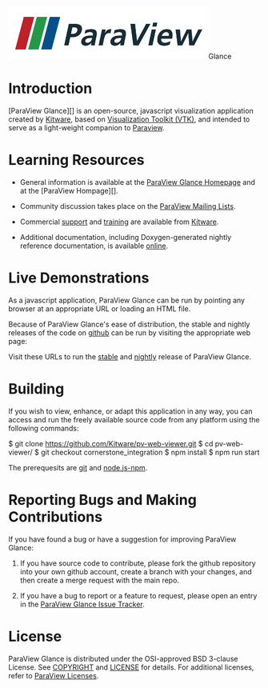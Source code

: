 ![ParaView Glance](Documentation/content/paraview.png)Glance

Introduction
============
[ParaView Glance][] is an open-source, javascript 
visualization application created by [Kitware][], based on
[Visualization Toolkit (VTK)][VTK], and intended to serve
as a light-weight companion to [Paraview][].

[ParaView]: http://www.paraview.org
[VTK]: http://www.vtk.org
[Kitware]: http://www.kitware.com

Learning Resources
==================

* General information is available at the [ParaView Glance Homepage][] and
  at the [ParaView Hompage][].

* Community discussion takes place on the [ParaView Mailing Lists][].

* Commercial [support][Kitware Support] and [training][Kitware Training]
  are available from [Kitware][].

* Additional documentation, including Doxygen-generated nightly
  reference documentation, is available [online][Documentation].

[ParaView Glance Homepage]: https://kitware.github.io/pv-web-viewer
[ParaView Homepage]: http://www.paraview.org
[Documentation]: https://kitware.github.io/pv-web-viewer/
[ParaView Mailing Lists]: http://www.paraview.org/mailing-lists/
[Kitware]: http://www.kitware.com/
[Kitware Support]: http://www.kitware.com/products/support.html
[Kitware Training]: http://www.kitware.com/products/protraining.php


Live Demonstrations
===================

As a javascript application, ParaView Glance can be run by pointing
any browser at an appropriate URL or loading an HTML file.

Because of ParaView Glance's ease of distribution,
the stable and nightly releases of the code on [github][] can be
run by visiting the appropriate web page:

Visit these URLs to run the [stable][] and [nightly][] release of
ParaView Glance.

[github]: https://github.com/kitware/pv-web-viewer
[stable]: https://kitware.github.io/pv-web-viewer/app
[nightly]: https://kitware.github.io/pv-web-viewer/nightly


Building
========

If you wish to view, enhance, or adapt this application in any way,
you can access and run the freely available source code from any
platform using the following commands:

 $ git clone https://github.com/Kitware/pv-web-viewer.git
 $ cd pv-web-viewer/
 $ git checkout cornerstone_integration
 $ npm install
 $ npm run start

The prerequesits are [git][] and [node.js-npm][].

[git]: https://git-scm.com
[node.js-npm]: https://nodejs.org/en


Reporting Bugs and Making Contributions
=======================================

If you have found a bug or have a suggestion for improving ParaView Glance:

1. If you have source code to contribute, please fork the github
   repository into your own github account, create a branch with your
   changes, and then create a merge request with the main repo.

2. If you have a bug to report or a feature to request, please open an
   entry in the [ParaView Glance Issue Tracker][].

[ParaView Glance Issue Tracker]: https://github.com/kitware/pv-web-viewer/issues


License
=======

ParaView Glance is distributed under the OSI-approved BSD 3-clause License.
See [COPYRIGHT][] and [LICENSE][] for details. For additional licenses, refer to
[ParaView Licenses][].

[COPYRIGHT]: COPYRIGHT
[LICENSE]: LICENSE
[ParaView Licenses]: http://www.paraview.org/paraview-license/
